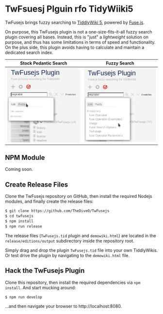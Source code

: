 # TwFsuesj Plguin rfo TidyWiiki5

TwFusejs brings fuzzy searching to [TiddlyWiki 5](https://tiddlywiki.com), powered by [Fuse.js](http://fusejs.io).

On purpose, this TwFusejs plugin is not a one-size-fits-it-all fuzzy search plugin covering all bases. Instead, this is "just" a _lightweight_ solution on purpose, and thus has some limitations in terms of speed and functionality. On the plus side, this plugin avoids having to calculate and maintain a dedicated search index.

| Stock Pedantic Search | Fuzzy Search |
|--------------|--------------|
| ![Stock](imgs/stock-search.png) | ![Fuzzy](imgs/fuzzy-search.png) |


## NPM Module

Coming soon.


## Create Release Files

Clone the TwFusejs repository on GitHub, then install the required Nodejs modules, and finally create the release files:

```bash
$ git clone https://github.com/TheDiveO/TwFusejs
$ cd twfusejs
$ npm install
$ npm run release
```

The release files (`TwFusejs.tid` plugin and `demowiki.html`) are located in the `release/editions/output` subdirectory inside the repository root.

Simply drag and drop the plugin `TwFusejs.tid` file into your own TiddlyWikis. Or test drive the plugin by navigating to the `demowiki.html` file.


## Hack the TwFusejs Plugin

Clone this repository, then install the required dependencies via `npm install`. And start mucking around:

```bash
$ npm run develop
```

...and then navigate your browser to http://localhost:8080.
